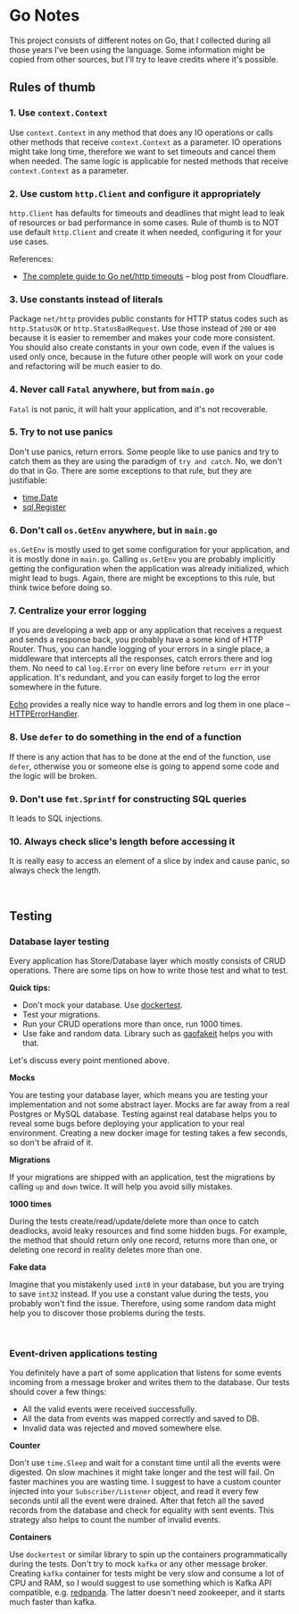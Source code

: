 # Go Notes

This project consists of different notes on Go, that I collected during all those years I've been using the language.
Some information might be copied from other sources, but I'll try to leave credits where it's possible.

## Rules of thumb

### 1. Use `context.Context`

Use `context.Context` in any method that does any IO operations or calls other methods that receive `context.Context` as a parameter.
IO operations might take long time, therefore we want to set timeouts and cancel them when needed. The same logic is 
applicable for nested methods that receive `context.Context` as a parameter.

### 2. Use custom `http.Client` and configure it appropriately

`http.Client` has defaults for timeouts and deadlines that might lead to leak of resources or bad performance in 
some cases. Rule of thumb is to NOT use default `http.Client` and create it when needed, configuring it for your use 
cases.

References:
- [The complete guide to Go net/http timeouts](https://blog.cloudflare.com/the-complete-guide-to-golang-net-http-timeouts/) – blog post from Cloudflare.

### 3. Use constants instead of literals

Package `net/http` provides public constants for HTTP status codes such as `http.StatusOK` or 
`http.StatusBadRequest`. Use those instead of `200` or `400` because it is easier to remember and makes your code 
more consistent. You should also create constants in your own code, even if the values is used only once, because in 
the future other people will work on your code and refactoring will be much easier to do. 

### 4. Never call `Fatal` anywhere, but from `main.go`

`Fatal` is not panic, it will halt your application, and it's not recoverable.

### 5. Try to not use panics

Don't use panics, return errors. Some people like to use panics and try to catch them as they are using the paradigm 
of `try and catch`. No, we don't do that in Go. There are some exceptions to that rule, but they are justifiable: 

- [time.Date](https://github.com/golang/go/blob/26fd1fba12a1a646c9f949e5e0a4fcb74e81c67e/src/time/time.go#L1469)
- [sql.Register](https://github.com/golang/go/blob/26fd1fba12a1a646c9f949e5e0a4fcb74e81c67e/src/database/sql/sql.go#L48)

### 6. Don't call `os.GetEnv` anywhere, but in `main.go`

`os.GetEnv` is mostly used to get some configuration for your application, and it is mostly done in `main.go`. 
Calling `os.GetEnv` you are probably implicitly getting the configuration when the application was already 
initialized, which might lead to bugs. Again, there are might be exceptions to this rule, but think twice before 
doing so.

### 7. Centralize your error logging

If you are developing a web app or any application that receives a request and sends a response back, you probably 
have a some kind of HTTP Router. Thus, you can handle logging of your errors in a single place, a middleware that 
intercepts all the responses, catch errors there and log them. No need to cal `log.Error` on every line before 
`return err` in your application. It's redundant, and you can easily forget to log the error somewhere in the future.

[Echo](https://github.com/labstack/echo) provides a really nice way to handle errors and log them in one place – 
[HTTPErrorHandler](https://github.com/labstack/echo/blob/24a30611dfc07e427dc771a16ef9bb0dd94c4c2e/echo.go#L129:2).

### 8. Use `defer` to do something in the end of a function

If there is any action that has to be done at the end of the function, use `defer`, otherwise you or someone else is 
going to append some code and the logic will be broken.

### 9. Don't use `fmt.Sprintf` for constructing SQL queries

It leads to SQL injections.

### 10. Always check slice's length before accessing it

It is really easy to access an element of a slice by index and cause panic, so always check the length.

<br/>

## Testing

### Database layer testing

Every application has Store/Database layer which mostly consists of CRUD operations. There are some tips on how to 
write those test and what to test.

**Quick tips:**

- Don't mock your database. Use [dockertest](https://github.com/ory/dockertest).
- Test your migrations.
- Run your CRUD operations more than once, run 1000 times.
- Use fake and random data. Library such as [gaofakeit](https://github.com/brianvoe/gofakeit) helps you with that.

Let's discuss every point mentioned above.

**Mocks**

You are testing your database layer, which means you are testing your implementation and not some abstract layer. 
Mocks are far away from a real Postgres or MySQL database. Testing against real database helps you to reveal some 
bugs before deploying your application to your real environment. Creating a new docker image for testing takes a few 
seconds, so don't be afraid of it.


**Migrations**

If your migrations are shipped with an application, test the migrations by calling `up` and `down` twice. It will 
help you avoid silly mistakes.

**1000 times**

During the tests create/read/update/delete more than once to catch deadlocks, avoid leaky resources and find some
hidden bugs. For example, the method that should return only one record, returns more than one, or deleting one
record in reality deletes more than one.

**Fake data**

Imagine that you mistakenly used `int8` in your database, but you are trying to save `int32` instead. If you use a 
constant value during the tests, you probably won't find the issue. Therefore, using some random data might help 
you to discover those problems during the tests.

<br/>

### Event-driven applications testing

You definitely have a part of some application that listens for some events incoming from a message broker and 
writes them to the database. Our tests should cover a few things:

- All the valid events were received successfully.
- All the data from events was mapped correctly and saved to DB.
- Invalid data was rejected and moved somewhere else.

**Counter**

Don't use `time.Sleep` and wait for a constant time until all the events were digested. On slow machines it might 
take longer and the test will fail. On faster machines you are wasting time. I suggest to have a custom counter 
injected into your `Subscriber/Listener` object, and read it every few seconds until all the event were drained. 
After that fetch all the saved records from the database and check for equality with sent events. This strategy also 
helps to count the number of invalid events.

**Containers**

Use `dockertest` or similar library to spin up the containers programmatically during the tests. Don't try to mock 
`kafka` or any other message broker. Creating `kafka` container for tests might be very slow and consume a lot of 
CPU and RAM, so I would suggest to use something which is Kafka API compatible, e.g. [redpanda](https://github.com/redpanda-data/redpanda/).
The latter doesn't need zookeeper, and it starts much faster than kafka. 
